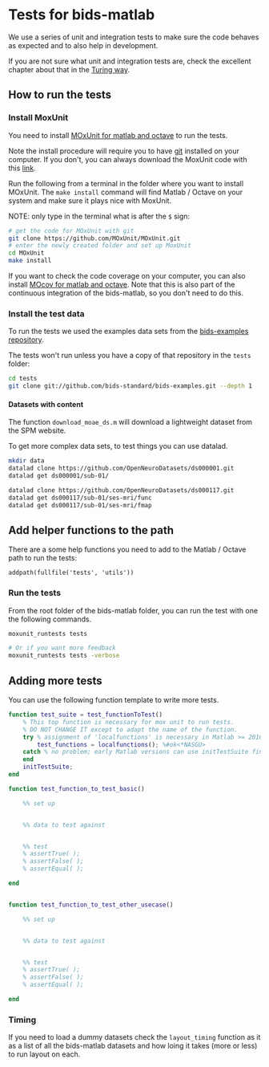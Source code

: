 # Tests for bids-matlab

We use a series of unit and integration tests to make sure the code behaves as
expected and to also help in development.

If you are not sure what unit and integration tests are, check the excellent
chapter about that in the
[Turing way](https://the-turing-way.netlify.app/reproducible-research/testing.html).

## How to run the tests

### Install MoxUnit

You need to install
[MOxUnit for matlab and octave](https://github.com/MOxUnit/MOxUnit) to run the
tests.

Note the install procedure will require you to have
[git](https://git-scm.com/downloads) installed on your computer. If you don't,
you can always download the MoxUnit code with this
[link](https://github.com/MOxUnit/MOxUnit/archive/master.zip).

Run the following from a terminal in the folder where you want to install
MOxUnit. The `make install` command will find Matlab / Octave on your system and
make sure it plays nice with MoxUnit.

NOTE: only type in the terminal what is after the `$` sign:

```bash
# get the code for MOxUnit with git
git clone https://github.com/MOxUnit/MOxUnit.git
# enter the newly created folder and set up MoxUnit
cd MOxUnit
make install
```

If you want to check the code coverage on your computer, you can also install
[MOcov for matlab and octave](https://github.com/MOcov/MOcov). Note that this is
also part of the continuous integration of the bids-matlab, so you don't need to
do this.

### Install the test data

To run the tests we used the examples data sets from the
[bids-examples repository](https://github.com/bids-standard/bids-examples).

The tests won't run unless you have a copy of that repository in the `tests`
folder:

```bash
cd tests
git clone git://github.com/bids-standard/bids-examples.git --depth 1
```

#### Datasets with content

The function `download_moae_ds.m` will download a lightweight dataset from the
SPM website.

To get more complex data sets, to test things you can use datalad.

```bash
mkdir data
datalad clone https://github.com/OpenNeuroDatasets/ds000001.git
datalad get ds000001/sub-01/

datalad clone https://github.com/OpenNeuroDatasets/ds000117.git
datalad get ds000117/sub-01/ses-mri/func
datalad get ds000117/sub-01/ses-mri/fmap


```

## Add helper functions to the path

There are a some help functions you need to add to the Matlab / Octave path to
run the tests:

```
addpath(fullfile('tests', 'utils'))
```

### Run the tests

From the root folder of the bids-matlab folder, you can run the test with one
the following commands.

```bash
moxunit_runtests tests

# Or if you want more feedback
moxunit_runtests tests -verbose
```

## Adding more tests

You can use the following function template to write more tests.

```matlab
function test_suite = test_functionToTest()
    % This top function is necessary for mox unit to run tests.
    % DO NOT CHANGE IT except to adapt the name of the function.
    try % assignment of 'localfunctions' is necessary in Matlab >= 2016
        test_functions = localfunctions(); %#ok<*NASGU>
    catch % no problem; early Matlab versions can use initTestSuite fine
    end
    initTestSuite;
end

function test_function_to_test_basic()

    %% set up


    %% data to test against


    %% test
    % assertTrue( );
    % assertFalse( );
    % assertEqual( );

end


function test_function_to_test_other_usecase()

    %% set up


    %% data to test against


    %% test
    % assertTrue( );
    % assertFalse( );
    % assertEqual( );

end

```

### Timing

If you need to load a dummy datasets check the `layout_timing` function as it as
a list of all the bids-matlab datasets and how loing it takes (more or less) to
run layout on each.
